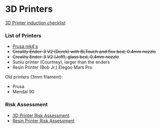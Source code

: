 # 3D Printers

[3D Printer induction checklist](https://docs.google.com/document/d/1Bn4tA91g54ththpyIZi5xGV5HVMoGJKF/edit?usp=sharing&ouid=106230533848458755373&rtpof=true&sd=true)

### List of Printers

- [Prusa mk4's](https://docs.hacman.org.uk/Workshop_Areas/Visual_Arts/Equipment/printers/PrusaMK4.md)
- ~~Creality Ender-3 V2 (Derek) with BLTouch and flex bed, 0.4mm nozzle~~
- ~~Creality Ender-3 V2 (Jeff), glass bed, 0.4mm nozzle~~
- Sunlu printer (Courtney), larger than the enders
- Resin Printer (Bob Jr.) Elegoo Mars Pro

Old printers  (3mm filament):

- Prusa 
- Mendal 90 

### Risk Assessment
- [3D Printer Risk Assessment](https://docs.google.com/document/d/13F_mqEcwl8jpON4T8a-jdl3WKjYoNxzUKGc_Y5eh38M/edit?usp=sharing).
- [Resin Printer Risk Assessment](https://docs.google.com/document/d/1gsu6xQNcerGyQyBi3ieNdV3jo-cZCiJkW5b1et0ysE4/edit?usp=sharing)
